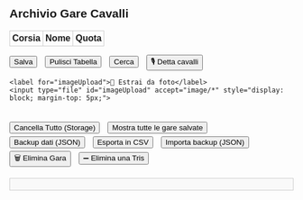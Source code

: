 <!DOCTYPE html>
<html lang="it">
<head>
  <meta charset="UTF-8" />
  <title>Archivio Gare Cavalli</title>
  <script src="https://cdn.jsdelivr.net/npm/tesseract.js@2/dist/tesseract.min.js"></script>
  <style>
    body {
      font-family: Arial, sans-serif;
      padding: 20px;
    }
    .gara-container {
      margin-bottom: 30px;
    }
    .gara {
      width: 100%;
      position: relative;
    }
    table {
      width: 100%;
      border-collapse: collapse;
      margin-bottom: 10px;
    }
    th, td {
      border: 1px solid #ccc;
      padding: 4px;
      text-align: center;
      position: relative;
    }
    input[type="text"], input[type="number"] {
      width: 90%;
      padding: 4px;
    }
    input.quota {
      width: 60px;
    }
    button {
      margin-top: 5px;
      margin-right: 10px;
    }
    .autocomplete-items {
      position: absolute;
      border: 1px solid #ccc;
      background-color: #fff;
      z-index: 99;
      max-height: 150px;
      overflow-y: auto;
      top: 100%;
      left: 0;
      right: 0;
    }
    .autocomplete-items div {
      padding: 5px;
      cursor: pointer;
    }
    .autocomplete-items div:hover {
      background-color: #f0f0f0;
    }
    #report {
      margin-top: 20px;
      background: #f9f9f9;
      border: 1px solid #ccc;
      padding: 10px;
      white-space: pre-wrap;
      font-family: monospace;
    }
    #importFile {
      display: none;
    }
  </style>
</head>
<body>
<h2>Archivio Gare Cavalli</h2>

<div class="gara-container">
  <div class="gara">
    <table id="gara1">
      <thead><tr><th>Corsia</th><th>Nome</th><th>Quota</th></tr></thead>
      <tbody id="body1"></tbody>
    </table>
    <button onclick="salvaGara(1)">Salva</button>
    <button onclick="pulisciTabella(1)">Pulisci Tabella</button>
    <button onclick="cercaGare()">Cerca</button>
    <button onclick="startVoiceInput()">🎙️ Detta cavalli</button>

    <label for="imageUpload">📸 Estrai da foto</label>
    <input type="file" id="imageUpload" accept="image/*" style="display: block; margin-top: 5px;">
  </div>
</div>

<button onclick="cancellaTutto()">Cancella Tutto (Storage)</button>
<button onclick="mostraTutteGare()">Mostra tutte le gare salvate</button>
<button onclick="exportBackup()">Backup dati (JSON)</button>
<button onclick="exportCSV()">Esporta in CSV</button>
<button onclick="document.getElementById('importFile').click()">Importa backup (JSON)</button>
<button onclick="eliminaGaraPopup()">🗑️ Elimina Gara</button>
<button onclick="eliminaTrisSingolaPopup()">➖ Elimina una Tris</button>
<input type="file" id="importFile" accept=".json" onchange="importaBackup(event)">

<div id="report"></div>
<script>
const NUM_CORSIE = 6;

// Inizializza tabella
function inizializzaTabella() {
  const tbody = document.getElementById("body1");
  for (let i = 1; i <= NUM_CORSIE; i++) {
    tbody.innerHTML += `
      <tr>
        <td>${i}</td>
        <td><input type="text" id="nome1_${i}" class="nome" name="cavallo${i}" autocomplete="off" /></td>
<td><input type="number" step="0.01" id="quota1_${i}" class="quota" name="quota${i}" /></td>
      </tr>
    `;
  }
}

// Backup automatico
setInterval(() => {
  const gare = localStorage.getItem("gare");
  if (gare) localStorage.setItem("backup_gare", gare);
}, 60000);

// Backup manuale
function exportBackup() {
  const data = localStorage.getItem("gare") || "[]";
  const blob = new Blob([data], { type: "application/json" });
  const link = document.createElement("a");
  link.href = URL.createObjectURL(blob);
  link.download = `gare_backup_${new Date().toISOString().slice(0, 10)}.json`;
  link.click();
}

// Importa backup
function importaBackup(event) {
  const file = event.target.files[0];
  if (!file) return;
  const reader = new FileReader();
  reader.onload = function(e) {
    try {
      const dati = JSON.parse(e.target.result);
      if (Array.isArray(dati)) {
        localStorage.setItem("gare", JSON.stringify(dati));
        alert("Backup importato con successo.");
      } else {
        alert("Formato file non valido.");
      }
    } catch {
      alert("Errore nella lettura del file.");
    }
  };
  reader.readAsText(file);
}
function capitalize(str) {
  if (!str) return "";
  return str.charAt(0).toUpperCase() + str.slice(1).toLowerCase();
}
function getGaraData(numeroGara) {
  const nomi = [];
  const quote = [];

  document.querySelectorAll(`#gara${numeroGara} input[name^="cavallo"]`).forEach(input => {
    nomi.push(capitalize(input.value.trim()));
  });

  document.querySelectorAll(`#gara${numeroGara} input[name^="quota"]`).forEach(input => {
    quote.push(input.value.trim());
  });

  return { nomi, quote };
}

function mostraReport(testo) {
  document.getElementById("report").textContent = testo;
}

function salvaGara(index) {
  const { nomi, quote } = getGaraData(index);
  if (nomi.includes("") || quote.includes("")) {
    alert("Compila tutti i campi prima di salvare.");
    return;
  }

  let gare = JSON.parse(localStorage.getItem("gare") || "[]");

  const quoteStr = JSON.stringify(quote.map(q => parseFloat(q).toFixed(2)));
  const nomiStr = JSON.stringify(nomi);

  // Quote uguali, cavalli diversi
  const gareStessaQuota = gare.filter(g => JSON.stringify(g.quote.map(q => parseFloat(q).toFixed(2))) === quoteStr && JSON.stringify(g.nomi) !== nomiStr);
  if (gareStessaQuota.length > 0) {
    let msg = `⚠️ Questa combinazione di quote è già presente in ${gareStessaQuota.length} gara/e con cavalli diversi.\n`;
    gareStessaQuota.forEach((g, i) => {
      msg += `\nGara ${i + 1} → Tris vincenti:\n${g.tris.map(t => `→ ${t.combinazione} (Quota: ${t.quota})`).join("\n")}`;
    });
    alert(msg);
  }

  // Nomi uguali, quote diverse
  const gareStessiNomi = gare.filter(g => JSON.stringify(g.nomi) === nomiStr && JSON.stringify(g.quote.map(q => parseFloat(q).toFixed(2))) !== quoteStr);
  if (gareStessiNomi.length > 0) {
    let msg = `⚠️ Esiste già una gara con gli stessi cavalli ma quote differenti:\n`;
    gareStessiNomi.forEach((g, i) => {
      msg += `\nGara ${i + 1} → Quote: ${g.quote.join(", ")}\nTris:\n${g.tris.map(t => `→ ${t.combinazione} (Quota: ${t.quota})`).join("\n")}`;
    });
    if (!confirm(msg + `\n\nVuoi salvare comunque?`)) return;
  }

  // Esegui analisi AI
  const reportAI = analisiAIAvanzata(nomi, quote, gare);

  // Chiedi conferma
  if (!confirm("Vuoi procedere con il salvataggio della gara dopo l’analisi AI?")) {
    mostraReport(reportAI.reportTesto); // mostra il riquadro AI se clicchi Annulla
    return;
  }

  mostraReport(reportAI.reportTesto); // opzionale anche qui

  // Gara identica già salvata
  const garaEsatta = gare.find(g => JSON.stringify(g.nomi) === nomiStr && JSON.stringify(g.quote.map(q => parseFloat(q).toFixed(2))) === quoteStr);
  if (garaEsatta) {
    let msg = `⚠️ Questa gara esiste già.\nTris salvate:\n`;
    msg += garaEsatta.tris.map(t => `→ ${t.combinazione} (Quota: ${t.quota})`).join("\n");
    if (confirm(msg + `\n\nVuoi salvare comunque un'altra tris?`)) {
      let tris = prompt("Inserisci nuova tris vincente (es. 1,4,5):");
      if (!tris || tris.split(",").length !== 3) return alert("Formato tris non valido.");
      let quotaTris = prompt("Quota tris (es. 18.5):");
      if (!quotaTris || isNaN(parseFloat(quotaTris))) return alert("Quota non valida.");
      if (garaEsatta.tris.some(t => t.combinazione === tris && parseFloat(t.quota) === parseFloat(quotaTris))) {
        alert("✅ Abbiamo vinto allora!");
        return;
      }
      garaEsatta.tris.push({ combinazione: tris, quota: quotaTris });
      localStorage.setItem("gare", JSON.stringify(gare));
      alert("Nuova tris aggiunta.");
    }
    return;
  }

  // Gara nuova → chiedi tris e quota
  let tris = prompt("Inserisci tris vincente (es. 1,4,5):");
  if (!tris || tris.split(",").length !== 3) return alert("Formato tris non valido.");
  let quotaTris = prompt("Quota tris (es. 18.5):");
  if (!quotaTris || isNaN(parseFloat(quotaTris))) return alert("Quota non valida.");

  gare.push({ nomi, quote, tris: [{ combinazione: tris, quota: quotaTris }] });
  localStorage.setItem("gare", JSON.stringify(gare));
  alert("Gara salvata.");
}

function analisiAIAvanzata(nomi, quote, gare) {
  const nuoveQuote = quote.map(q => parseFloat(q));
  const sommaQuote = nuoveQuote.reduce((a, b) => a + b, 0);
  const minGareAnalisi = 5;
  const patternLabels = nuoveQuote.map(q => {
    if (q <= 2.5) return "B";
    if (q <= 6.5) return "M";
    if (q <= 9.9) return "A";
    return "SA";
});

  let report = `🧠 ANALISI INTELLIGENTE\n----------------------\n`;
  report += `📊 Pattern quote: ${patternLabels.join("-")}\n`;
  report += `🧮 Somma quote: ${sommaQuote.toFixed(2)}\n\n`;

  let trisSuggerita = [];
  let quoteStatistiche = {};
  let patternSimili = [], quoteSimili = [];
  let cavalliGlobale = {}, cavalliCorsia = {}, combinazioniTris = {}, trisCluster = {};

  // Analisi gare storiche
  gare.forEach(g => {
    const q = g.quote.map(x => parseFloat(x));
    const patternGara = q.map(qv => qv < 2 ? "B" : qv <= 3.5 ? "M" : "A");
    const matchCount = patternGara.filter((v, i) => v === patternLabels[i]).length;
    if (matchCount >= 5) patternSimili.push(g);

    const simili = q.filter((val, i) => Math.abs(val - nuoveQuote[i]) <= 0.3).length;
    if (simili >= 5) quoteSimili.push(g);

    q.forEach((val, idx) => {
      const intervallo = (Math.round(val * 2) / 2).toFixed(1);
      quoteStatistiche[intervallo] = quoteStatistiche[intervallo] || { podi: 0, tot: 0 };
      if (g.tris.some(t => t.combinazione.split(",").includes(String(idx + 1)))) {
        quoteStatistiche[intervallo].podi++;
      }
      quoteStatistiche[intervallo].tot++;
    });

    g.nomi.forEach((n, i) => {
      if (!nomi.includes(n)) return; // Solo cavalli della gara attuale
      const corsia = i + 1;
      const q = parseFloat(g.quote[i]);

      cavalliGlobale[n] = cavalliGlobale[n] || { tot: 0, podio: 0, quote: [], corsie: [] };
      cavalliGlobale[n].tot++;
      cavalliGlobale[n].quote.push(q);
      cavalliGlobale[n].corsie.push(corsia);

      if (g.tris.some(t => t.combinazione.split(",").includes(String(corsia)))) {
        cavalliGlobale[n].podio++;
      }

      const k = `${n}_C${corsia}`;
      cavalliCorsia[k] = cavalliCorsia[k] || { tot: 0, podio: 0 };
      if (g.tris.some(t => t.combinazione.split(",").includes(String(corsia)))) {
        cavalliCorsia[k].podio++;
      }
    });

    g.tris.forEach(t => {
      const key = t.combinazione.split(",").sort().join("-");
      combinazioniTris[key] = (combinazioniTris[key] || 0) + 1;
      const clusterKey = t.combinazione.split(",").map(n => parseInt(n)).sort((a, b) => a - b).join("-");
      trisCluster[clusterKey] = (trisCluster[clusterKey] || 0) + 1;
    });
  });

  // Cavallo favorito e sfavorito
  const minQuota = Math.min(...nuoveQuote);
  const maxQuota = Math.max(...nuoveQuote);
  const favoritoIdx = nuoveQuote.indexOf(minQuota);
  const sfavoritoIdx = nuoveQuote.indexOf(maxQuota);

  report += `🏇 Cavallo favorito: ${nomi[favoritoIdx]} (Corsia ${favoritoIdx + 1}, Quota ${minQuota})\n`;
  report += `🐢 Cavallo sfavorito: ${nomi[sfavoritoIdx]} (Corsia ${sfavoritoIdx + 1}, Quota ${maxQuota})\n`;

  // Sorprese storiche del cavallo sfavorito
  const storicoSfavorito = gare.filter(g => g.nomi.includes(nomi[sfavoritoIdx]));
  let sorprese = 0;
  storicoSfavorito.forEach(g => {
    g.tris.forEach(t => {
      const corsie = t.combinazione.split(",");
      const idx = g.nomi.indexOf(nomi[sfavoritoIdx]);
      if (idx !== -1 && corsie[0] === String(idx + 1)) sorprese++;
    });
  });
  if (sorprese > 0) {
    report += `🎯 Sorpresa: ${sorprese} vittorie del cavallo sfavorito storico!\n`;
  }

  // Cavalli ricorrenti (solo quelli della gara attuale)
  report += `\n📌 Cavalli ricorrenti (storico della gara attuale):\n`;
  Object.entries(cavalliGlobale).forEach(([nome, stats]) => {
    if (stats.tot >= minGareAnalisi) {
      const perc = (stats.podio / stats.tot) * 100;
      const avg = stats.quote.reduce((a, b) => a + b, 0) / stats.quote.length;
      report += `→ ${nome}: ${perc.toFixed(1)}% podio su ${stats.tot} gare | Quota media: ${avg.toFixed(2)}\n`;
      trisSuggerita.push({ nome, perc, corsie: stats.corsie });
    }
  });

  // Cavalli quasi vincenti
  report += `\n📌 Cavalli “quasi vincenti” (presenti in gara):\n`;
  for (let [nome, stats] of Object.entries(cavalliGlobale)) {
    let primi = 0;
    gare.forEach(g => {
      const idx = g.nomi.indexOf(nome);
      if (idx !== -1) {
        g.tris.forEach(t => {
          if (t.combinazione.split(",")[0] === String(idx + 1)) primi++;
        });
      }
    });
    if (stats.tot >= minGareAnalisi && stats.podio > 0 && primi === 0) {
      report += `→ ${nome}: ${stats.podio} podi, 0 vittorie su ${stats.tot} gare!\n`;
    }
  }

  // Cluster tris ricorrenti
  report += `\n📌 Cluster di tris vincenti ricorrenti:\n`;
  Object.entries(trisCluster).filter(([k, v]) => v > 1).forEach(([k, v]) => {
    report += `→ Combinazione ${k.replace(/-/g, ",")}: ${v} volte\n`;
  });

  // Predizione tris AI
  report += `\n🤖 Predizione Tris AI (solo cavalli in gara):\n`;
  if (trisSuggerita.length >= 3) {
    const trisFinale = trisSuggerita.sort((a, b) => b.perc - a.perc).slice(0, 3);
    trisFinale.forEach((c, i) => {
      const corsia = c.corsie.length ? c.corsie[0] : "?";
      report += `#${i + 1} → ${c.nome} (Corsia tipica: ${corsia}) - ${c.perc.toFixed(1)}%\n`;
    });
  } else {
    report += `Non abbastanza dati per una predizione affidabile.\n`;
  }

  // Confronto quote vincitrici con gare storiche simili
  report += `\n📊 Confronto con gare storiche simili:\n`;
  let sorpresePattern = 0, sorpreseQuote = 0;
  patternSimili.forEach(g => {
    const q = g.quote.map(v => parseFloat(v));
    const vincente = parseInt(g.tris[0]?.combinazione.split(",")[0]) - 1;
    if (q[vincente] > 10) sorpresePattern++;
  });
  quoteSimili.forEach(g => {
    const q = g.quote.map(v => parseFloat(v));
    const vincente = parseInt(g.tris[0]?.combinazione.split(",")[0]) - 1;
    if (q[vincente] > 10) sorpreseQuote++;
  });

  if (patternSimili.length > 0) {
    const perc = ((sorpresePattern / patternSimili.length) * 100).toFixed(1);
    report += `→ ${patternSimili.length} gare con pattern simile. In ${sorpresePattern} ha vinto quota >10 (${perc}%)\n`;
  }
  if (quoteSimili.length > 0) {
    const perc = ((sorpreseQuote / quoteSimili.length) * 100).toFixed(1);
    report += `→ ${quoteSimili.length} gare con quote simili. In ${sorpreseQuote} ha vinto quota >10 (${perc}%)\n`;
  }
  if (!patternSimili.length && !quoteSimili.length) {
    report += `→ Nessuna gara simile trovata.\n`;
  }

  return { reportTesto: report };
}
function setupAutocomplete() {
  const inputs = document.querySelectorAll("input.nome");
  const cavalli = new Set();
  const gare = JSON.parse(localStorage.getItem("gare") || "[]");
  gare.forEach(g => g.nomi.forEach(n => cavalli.add(n)));

  inputs.forEach(input => {
    input.addEventListener("input", function() {
      closeLists();
      const val = this.value;
      if (!val) return;
      const list = document.createElement("div");
      list.setAttribute("class", "autocomplete-items");
      this.parentNode.appendChild(list);

      [...cavalli].forEach(nome => {
        if (nome.toLowerCase().startsWith(val.toLowerCase())) {
          const div = document.createElement("div");
          div.innerHTML = `<strong>${nome.substr(0, val.length)}</strong>${nome.substr(val.length)}<input type='hidden' value='${nome}'>`;
          div.addEventListener("click", () => {
            input.value = nome;
            closeLists();
          });
          list.appendChild(div);
        }
      });
    });
    input.addEventListener("blur", () => setTimeout(closeLists, 100));
  });

  function closeLists() {
    document.querySelectorAll(".autocomplete-items").forEach(el => el.remove());
  }
}

function cercaGare() {
  const nome = document.getElementById("nome1_1").value.trim().toLowerCase();
  const gare = JSON.parse(localStorage.getItem("gare") || "[]");
  const risultati = gare.filter(g => g.nomi[0].toLowerCase() === nome);
  if (risultati.length === 0) return alert("Nessuna gara trovata con quel cavallo in corsia 1.");

  let index = 0;
  const win = window.open("", "Risultati Ricerca", "width=600,height=400");
  function mostraGara(i) {
    const g = risultati[i];
    win.document.body.innerHTML = `<h3>Gara ${i+1} di ${risultati.length}</h3><ul>
      ${g.nomi.map((n, idx) => `<li>Corsia ${idx+1}: ${n} (Quota: ${g.quote[idx]})</li>`).join("")}
      </ul><p><strong>Tris vincenti:</strong><br>${g.tris.map(t => `→ ${t.combinazione} (Quota: ${t.quota})`).join("<br>")}</p>
      <button onclick="window.opener.prevGara()">&larr;</button>
      <button onclick="window.opener.nextGara()">&rarr;</button>`;
  }
  window.prevGara = () => { if (index > 0) index--; mostraGara(index); };
  window.nextGara = () => { if (index < risultati.length - 1) index++; mostraGara(index); };
  mostraGara(index);
}

function mostraTutteGare() {
  const gare = JSON.parse(localStorage.getItem("gare") || "[]");
  if (gare.length === 0) return alert("Nessuna gara salvata.");
  const win = window.open("", "Gare Salvate", "width=600,height=600,scrollbars=yes");
  win.document.body.innerHTML = `<h2>${gare.length} Gare Salvate</h2>` + gare.map((g, idx) => `
    <h3>Gara ${idx + 1}</h3>
    <ul>${g.nomi.map((n, i) => `<li>Corsia ${i+1}: ${n} (Quota: ${g.quote[i]})</li>`).join("")}</ul>
    <p><strong>Tris:</strong><br>${g.tris.map(t => `→ ${t.combinazione} (Quota: ${t.quota})`).join("<br>")}</p><hr>`).join("");
}

function cancellaTutto() {
  if (confirm("Sicuro di voler eliminare tutte le gare?")) {
    localStorage.removeItem("gare");
    alert("Gare eliminate.");
    document.getElementById("report").textContent = "";
  }
}

function exportCSV() {
  const gare = JSON.parse(localStorage.getItem("gare") || "[]");
  if (gare.length === 0) return alert("Nessuna gara da esportare.");

  let csv = "Gara;Corsia;Nome;Quota;Tris Vincente;Quota Tris\n";

  gare.forEach((g, idx) => {
    g.nomi.forEach((nome, i) => {
      g.tris.forEach(t => {
        csv += `${idx + 1};${i + 1};${nome};${g.quote[i]};${t.combinazione};${t.quota}\n`;
      });
    });
  });

  const blob = new Blob([csv], { type: "text/csv;charset=utf-8;" });
  const link = document.createElement("a");
  link.href = URL.createObjectURL(blob);
  link.download = `gare_export_${new Date().toISOString().slice(0, 10)}.csv`;
  link.click();
}
function eliminaGaraPopup() {
  const gare = JSON.parse(localStorage.getItem("gare") || "[]");
  if (gare.length === 0) {
    alert("Nessuna gara salvata.");
    return;
  }

  const id = prompt(`Inserisci il numero ID della gara da eliminare (1-${gare.length}):`);
  if (!id || isNaN(id)) {
    alert("ID non valido.");
    return;
  }

  const index = parseInt(id) - 1;
  if (index < 0 || index >= gare.length) {
    alert("ID fuori intervallo.");
    return;
  }

  const gara = gare[index];
  const conferma = confirm(
    `Vuoi davvero eliminare la gara #${id}?\n\n` +
    gara.nomi.map((n, i) => `Corsia ${i + 1}: ${n} (Quota: ${gara.quote[i]})`).join("\n") +
    `\n\nTris:\n${gara.tris.map(t => `→ ${t.combinazione} (Quota: ${t.quota})`).join("\n")}`
  );

  if (!conferma) return;

  gare.splice(index, 1);
  localStorage.setItem("gare", JSON.stringify(gare));
  alert(`Gara #${id} eliminata con successo.`);
  document.getElementById("report").textContent = "";
}
function eliminaTrisSingolaPopup() {
  const gare = JSON.parse(localStorage.getItem("gare") || "[]");
  if (gare.length === 0) {
    alert("Nessuna gara salvata.");
    return;
  }

  const id = prompt(`Inserisci il numero ID della gara da cui eliminare una tris (1-${gare.length}):`);
  if (!id || isNaN(id)) {
    alert("ID non valido.");
    return;
  }

  const index = parseInt(id) - 1;
  if (index < 0 || index >= gare.length) {
    alert("ID fuori intervallo.");
    return;
  }

  const gara = gare[index];
  if (gara.tris.length === 0) {
    alert("Questa gara non ha tris salvate.");
    return;
  }

  const listaTris = gara.tris.map((t, i) => `#${i + 1} → ${t.combinazione} (Quota: ${t.quota})`).join("\n");
  const scelta = prompt(
    `Tris salvate nella gara #${id}:\n${listaTris}\n\nInserisci il numero della tris da eliminare:`
  );

  const trisIndex = parseInt(scelta) - 1;
  if (isNaN(trisIndex) || trisIndex < 0 || trisIndex >= gara.tris.length) {
    alert("Indice tris non valido.");
    return;
  }

  const conferma = confirm(`Vuoi davvero eliminare la tris #${scelta}: ${gara.tris[trisIndex].combinazione}?`);
  if (!conferma) return;

  gara.tris.splice(trisIndex, 1);
  localStorage.setItem("gare", JSON.stringify(gare));

  alert("Tris eliminata con successo.");
  document.getElementById("report").textContent = "";
}

function pulisciTabella(index) {
  for (let i = 1; i <= NUM_CORSIE; i++) {
    document.getElementById(`nome${index}_${i}`).value = "";
    document.getElementById(`quota${index}_${i}`).value = "";
  }
}

window.addEventListener("DOMContentLoaded", () => {
  inizializzaTabella();
  setupAutocomplete();
  startAIWatcher();
});
function startVoiceInput() {
  const recognition = new (window.SpeechRecognition || window.webkitSpeechRecognition)();
  recognition.lang = "it-IT";
  recognition.interimResults = false;
  recognition.maxAlternatives = 1;

  recognition.onresult = function(event) {
    const result = event.results[0][0].transcript;

    // Accetta anche "punto" come separatore oltre a "virgola" e ","
    const righe = result.split(/virgola|punto|,|\./i);

    righe.forEach((riga, i) => {
      const parts = riga.trim().split(" ");
      if (parts.length >= 2) {
        const nome = capitalize(parts.slice(0, -1).join(" ").trim());
        const quota = parts[parts.length - 1].replace(",", ".").trim();
        const inputNome = document.querySelector(`#gara1 input[name="cavallo${i + 1}"]`);
        const inputQuota = document.querySelector(`#gara1 input[name="quota${i + 1}"]`);
        if (inputNome && inputQuota) {
          inputNome.value = nome;
          inputQuota.value = quota;
        }
      }
    });

    // Analisi AI automatica subito dopo la dettatura
    const dati = getGaraData(1);
    const gare = JSON.parse(localStorage.getItem("gare") || "[]");
    const reportAI = analisiAIAvanzata(dati.nomi, dati.quote, gare);
    mostraReport(reportAI.reportTesto);
  };

  recognition.onerror = function(event) {
    alert("Errore nella dettatura vocale: " + event.error);
  };

  recognition.start();
}
function startAIWatcher() {
  let ultimaFirma = "";

  // Analisi iniziale se i dati sono già completi
  const iniziale = getGaraData(1);
  if (!iniziale.nomi.includes("") && !iniziale.quote.includes("")) {
    const gare = JSON.parse(localStorage.getItem("gare") || "[]");
    const reportAI = analisiAIAvanzata(iniziale.nomi, iniziale.quote, gare);
    mostraReport(reportAI.reportTesto);
    ultimaFirma = iniziale.nomi.join("|") + "::" + iniziale.quote.join("|");
    aggiornaBadgeOrario();
  }

  // Tooltip su ogni input cavallo o quota (facoltativo, ma utile)
  document.querySelectorAll("#gara1 input").forEach(input => {
    input.title = "Modifica per aggiornare l'analisi AI";
  });

  // Badge orario AI
  let badge = document.getElementById("badgeAI");
  if (!badge) {
    badge = document.createElement("div");
    badge.id = "badgeAI";
    badge.style.position = "absolute";
    badge.style.top = "10px";
    badge.style.right = "10px";
    badge.style.padding = "6px 12px";
    badge.style.background = "#d0ebff";
    badge.style.border = "1px solid #339af0";
    badge.style.borderRadius = "8px";
    badge.style.fontSize = "12px";
    badge.style.fontFamily = "monospace";
    badge.style.zIndex = 999;
    document.body.appendChild(badge);
  }

  function aggiornaBadgeOrario() {
    const ora = new Date();
    const orario = ora.toLocaleTimeString("it-IT", { hour: '2-digit', minute: '2-digit', second: '2-digit' });
    badge.innerText = `AI aggiornata alle ${orario}`;
  }

  // Watcher ogni secondo
  setInterval(() => {
    const { nomi, quote } = getGaraData(1);
    if (nomi.includes("") || quote.includes("")) return;

    const firmaAttuale = nomi.join("|") + "::" + quote.join("|");
    if (firmaAttuale === ultimaFirma) return;

    const gare = JSON.parse(localStorage.getItem("gare") || "[]");
    const reportAI = analisiAIAvanzata(nomi, quote, gare);
    mostraReport(reportAI.reportTesto);

    ultimaFirma = firmaAttuale;
    aggiornaBadgeOrario();
  }, 1000);
}
function mostraOrarioAggiornamento() {
  const now = new Date();
  const orario = now.toLocaleTimeString([], { hour: '2-digit', minute: '2-digit' });
  const div = document.getElementById("ai-status");
  if (div) {
    div.textContent = `🔄 Analisi aggiornata alle ${orario}`;
  } else {
    const newDiv = document.createElement("div");
    newDiv.id = "ai-status";
    newDiv.style = "margin-top:5px; font-size: 0.9em; color: gray;";
    newDiv.textContent = `🔄 Analisi aggiornata alle ${orario}`;
    document.getElementById("report-ai")?.appendChild(newDiv);
  }
}

function mostraBadgeNuoviCavalli(nomi, gare) {
  const storici = gare.flatMap(g => g.nomi);
  document.querySelectorAll("#tabella-gara-1 input.nome").forEach(input => {
    if (!input.value) return;
    const esiste = storici.includes(input.value.trim());
    input.style.border = esiste ? "" : "2px solid orange";
    input.title = esiste ? "" : "🆕 Cavallo mai visto prima nello storico!";
  });
}

function mostraTooltipQuote(quote, gare) {
  const quoteMap = {};

  gare.forEach(g => {
    g.quote.forEach((q, i) => {
      const val = parseFloat(q);
      if (!quoteMap[val]) quoteMap[val] = { podi: 0, tot: 0 };

      const corsiePodio = g.tris.flatMap(t => t.combinazione.split(",").map(n => parseInt(n)));
      if (corsiePodio.includes(i + 1)) quoteMap[val].podi++;
      quoteMap[val].tot++;
    });
  });

  document.querySelectorAll("#tabella-gara-1 input.quota").forEach(input => {
    const val = parseFloat(input.value);
    if (!val || !quoteMap[val]) return;

    const data = quoteMap[val];
    const perc = ((data.podi / data.tot) * 100).toFixed(1);
    input.title = `📊 Quota ${val} → ${perc}% podio su ${data.tot} casi`;
  });
}
</script>
<script>
document.getElementById("imageUpload").addEventListener("change", function () {
  const file = this.files[0];
  if (!file) return;

  Tesseract.recognize(
    file,
    'ita', // usa 'eng' se il testo è più leggibile in inglese
    { logger: m => console.log(m) }
  ).then(({ data: { text } }) => {
    console.log("Testo OCR:", text);
    const righe = text.split("\n").map(r => r.trim()).filter(r => r);

    const cavalli = [];
    const quote = [];

    righe.forEach(riga => {
      // Cerca pattern tipo: "1 NomeCavallo 2.50"
      const match = riga.match(/^\d+\s+([A-Za-zÀ-ÿ\s']+)\s+(\d+[\.,]?\d*)$/);
      if (match) {
        const nome = capitalize(match[1].trim());
        const quota = match[2].replace(",", ".");
        cavalli.push(nome);
        quote.push(quota);
      }
    });

    // Riempie la tabella
    for (let i = 0; i < cavalli.length && i < 6; i++) {
      const inputNome = document.querySelector(`#gara1 input[name="cavallo${i + 1}"]`);
      const inputQuota = document.querySelector(`#gara1 input[name="quota${i + 1}"]`);
      if (inputNome && inputQuota) {
        inputNome.value = cavalli[i];
        inputQuota.value = quote[i];
      }
    }

    // Avvia subito l’analisi AI
    const dati = getGaraData(1);
    const gare = JSON.parse(localStorage.getItem("gare") || "[]");
    const reportAI = analisiAIAvanzata(dati.nomi, dati.quote, gare);
    mostraReport(reportAI.reportTesto);
  }).catch(err => {
    console.error("Errore OCR:", err);
    alert("Errore durante la lettura della foto.");
  });
});
</script>
</body>
</html>
